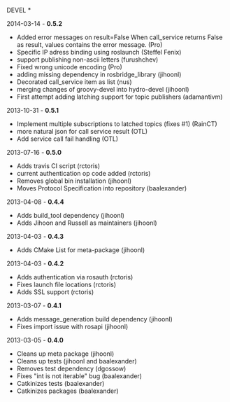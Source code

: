 DEVEL
 *

2014-03-14 - **0.5.2**
 * Added error messages on result=False When call_service returns False as result, values contains the error message. (Pro)
 * Specific IP adress binding using roslaunch (Steffel Fenix)
 * support publishing non-ascii letters (furushchev)
 * Fixed wrong unicode encoding (Pro)
 * adding missing dependency in rosbridge_library (jihoonl)
 * Decorated call_service item as list (nus)
 * merging changes of groovy-devel into hydro-devel (jihoonl)
 * First attempt adding latching support for topic publishers (adamantivm)

2013-10-31 - **0.5.1**
 * Implement multiple subscriptions to latched topics (fixes #1) (RainCT)
 * more natural json for call service result (OTL)
 * Add service call fail handling (OTL)

2013-07-16 - **0.5.0** 
 * Adds travis CI script (rctoris)
 * current authentication op code added (rctoris)
 * Removes global bin installation (jihoonl)
 * Moves Protocol Specification into repository (baalexander)

2013-04-08 - **0.4.4**
 * Adds build_tool dependency (jihoonl)
 * Adds Jihoon and Russell as maintainers (jihoonl)

2013-04-03 - **0.4.3**
 * Adds CMake List for meta-package (jihoonl)

2013-04-03 - **0.4.2**
 * Adds authentication via rosauth (rctoris)
 * Fixes launch file locations (rctoris)
 * Adds SSL support (rctoris)

2013-03-07 - **0.4.1**
 * Adds message_generation build dependency (jihoonl)
 * Fixes import issue with rosapi (jihoonl)

2013-03-05 - **0.4.0**
 * Cleans up meta package (jihoonl)
 * Cleans up tests (jihoonl and baalexander)
 * Removes test dependency (dgossow)
 * Fixes "int is not iterable" bug (baalexander)
 * Catkinizes tests (baalexander)
 * Catkinizes packages (baalexander)

